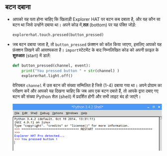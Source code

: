 ## बटन दबाना

- आपको यह पता होना चाहिए कि खिलाड़ी Explorer HAT पर बटन कब दबाता है, और यह कौन सा बटन था जिसे उन्होंने दबाया था। अपने कोड में,**तल** (bottom) पर यह पंक्ति जोड़ें:
    
    ```python
    explorerhat.touch.pressed(button_pressed)
    ```

- जब बटन दबाया जाता है, तो `button_pressed` फ़ंक्शन को कॉल किया जाएगा, इसलिए आपको यह फ़ंक्शन लिखने की आवश्यकता है। `import`स्टेटमेंट के बाद निम्नलिखित कोड को अपनी फ़ाइल के **शुरुआत** (start) में डालें:
    
    ```python
    def button_pressed(channel, event):
        print("You pressed button " + str(channel) )
        explorerhat.light.off()
    ```
    
    वेरियबल `channel` में उस बटन की संख्या सम्‍मिलित है जिसे (1-4) दबाया गया था। अपने प्रोग्राम का परीक्षण करें और आपको यह दिखना चाहिए कि जब आप एक बटन दबाते हैं, तो आपके द्वारा दबाए गए बटन की संख्या Python शेल (shell) में प्रदर्शित होगी और सभी लाइट बंद हो जाएंगे।
    
    ![एक संदेश आपको यह बता रहा है कि कौन सा बटन दबाया गया था](images/pressed-button.png)